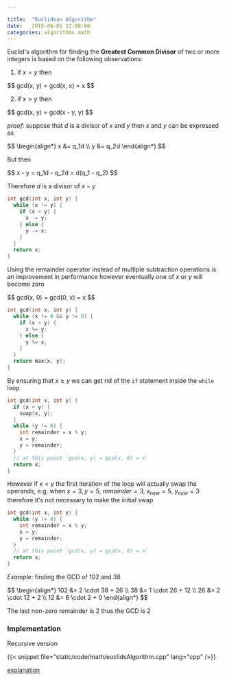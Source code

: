 ```yaml
---

title:  "Euclidean Algorithm"
date:   2015-06-01 12:00:00
categories: algorithms math
---
```


Euclid's algorithm for finding the **Greatest Common Divisor** of two or more integers is based on the following observations:

1. if $x = y$ then

<div>$$
gcd(x, y) = gcd(x, x) = x
$$</div>

2. if $x > y$ then

<div>$$
gcd(x, y) = gcd(x - y, y)
$$</div>

*proof:* suppose that $d$ is a divisor of $x$ and $y$ then $x$ and $y$ can be expressed as

<div>$$
\begin{align*}
x &= q_1d \\
y &= q_2d
\end{align*}
$$</div>

But then

<div>$$
x - y = q_1d - q_2d = d(q_1 - q_2)
$$</div>

Therefore $d$ is a divisor of $x - y$

```cpp
int gcd(int x, int y) {
  while (x != y) {
    if (x > y) {
      x -= y;
    } else {
      y -= x;
    }
  }
  return x;
}
```

Using the remainder operator instead of multiple subtraction operations is an improvement in performance however eventually one of $x$ or $y$ will become zero

<div>$$
gcd(x, 0) = gcd(0, x) = x
$$</div>

```cpp
int gcd(int x, int y) {
  while (x != 0 && y != 0) {
    if (x > y) {
      x %= y;
    } else {
      y %= x;
    }
  }
  return max(x, y);
}
```

By ensuring that $x \geq y$ we can get rid of the `if` statement inside the `while` loop

```cpp
int gcd(int x, int y) {
  if (x < y) {
    swap(x, y);
  }
  while (y != 0) {
    int remainder = x % y;
    x = y;
    y = remainder;
  }
  // at this point `gcd(x, y) = gcd(x, 0) = x`
  return x;
}
```

However if $x < y$ the first iteration of the loop will actually swap the operands, e.g. when $x = 3, y = 5$, $remainder = 3 % 5 = 3$, $x_{new} = 5$, $y_{new} = 3$ therefore it's not necessary to make the initial swap

```cpp
int gcd(int x, int y) {
  while (y != 0) {
    int remainder = x % y;
    x = y;
    y = remainder;
  }
  // at this point `gcd(x, y) = gcd(x, 0) = x`
  return x;
}
```

*Example:* finding the GCD of $102$ and $38$

<div>$$
\begin{align*}
102 &= 2 \cdot 38 + 26 \\
38 &= 1 \cdot 26 + 12 \\
26 &= 2 \cdot 12 + 2 \\
12 &= 6 \cdot 2 + 0
\end{align*}
$$</div>

The last non-zero remainder is $2$ thus the GCD is 2

### Implementation

Recursive version

{{< snippet file="static/code/math/euclidsAlgorithm.cpp" lang="cpp" />}}

[explanation](http://people.cis.ksu.edu/~schmidt/301s12/Exercises/euclid_alg.html)
